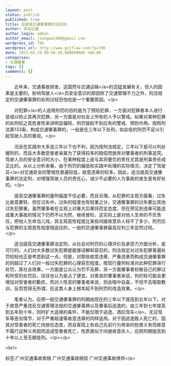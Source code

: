 ```yaml
---
layout: post
status: publish
published: true
title: 应提高交通肇事罪的法定刑
author: 本站记者
author_login: admin
author_email: jiangwei909@gmail.com
wordpress_id: 796
wordpress_url: http://www.gzjtlaw.com/?p=796
date: 2011-05-29 09:08:29.000000000 +08:00
categories:
- 交通肇事
tags: []
comments: []
---
```

<p><p>　　近年来，交通事故频发，这固然与<a>交通运输<&#47;a>的迅猛发展有关，但人的因素是主要的。影响<a>驾驶人<&#47;a>员安全意识的原因除了交通管理不力之外，刑法规定的交通肇事罪的处刑过轻恐怕也是一个重要原因。<&#47;p><p>　　对<a>犯罪<&#47;a>的人适用刑罚的目的是为了预防犯罪，一方面对犯罪者本人进行惩戒以防止其再次犯罪，另一方面是对社会上所有的人予以警戒。如果对某种犯罪的处刑较之其危害性来讲明显偏轻，刑罚就起不到应有的警戒、预防作用。按照刑法第133条，构成交通肇事罪的，一般是在三年以下处刑，如此低的刑罚不足以引起驾驶人员的重视。<&#47;p><p>　　况且在实践中大多连三年以下也不判，因为按刑法规定，三年以下是可以判处缓刑的，而且大多数受害者亲属为了获得较多的赔偿而放弃对肇事者的刑事追究。驾驶人员的安全意识的大小，在某种程度上是与其将要负的责任尤其是刑事责任成正比的。从以上分析来看，由于刑罚的偏低和实践中处理的实际情况，决定了<a>驾驶员<&#47;a>对交通安全的警惕性普遍较低，故意违章的较多。因此，适当提高交通肇事罪的法定刑，对增强驾驶人员的责任心，减少不必要的人为事故的发生是有好处的。<&#47;p><p>　　提高交通肇事罪的量刑幅度不仅必要，而且合理。从犯罪的主观方面看，过失比故意要轻，但在过失中，过失的程度也有轻重之分，交通肇事罪的过失要比其他过失犯罪重。虽然肇事者在主观上对重大后果持否定态度，但在预见到违章可能造成重大事故的情况下仍然不以为然，继续冒险，这实际上是对他人生命的不负责任，把他人生命当儿戏，其主观恶性程度比某些间接故意杀人轻不了多少。刑罚应与犯罪的主观恶性程度相适应的，一般的交通肇事罪最高仅判三年显然过轻。<&#47;p><p>　　适当提高交通肇事罪法定刑，从社会对刑罚的心理评价及承受力方面分析，是可行的。人们对大多数过失犯罪是能够谅解和容忍的，刑法规定对过失犯罪普遍处罚较轻也正是考虑到这一点。但是，对那些故意违章、严重违章而构成交通肇事罪的则超过了人们对一般过失犯罪的心理容忍程度。按现行量刑标准对此种犯罪进行处罚，其社会效果，一方面是公众认为罚不及罪，另一方面肇事者权衡自己的罪过和所受的处罚后，往往也认为是占了便宜。对善良的肇事者来说，判的轻可能会更增加对受害者的歉疚，而对人性恶的肇事者来说，则会暗中自喜，不但不去吸取教训，反而觉得无所谓，在这类人身上根本起不到刑罚的改造效果。<&#47;p><p>　　笔者认为，应把一般交通肇事罪的刑期由现在的三年以下提高到五年以下。对于故意严重违反交通管理法规的交通肇事罪以及肇事后逃逸的，由三年到七年提高到五年到十年，同时扩大适用的条件，不能仅限于逃逸、<a>酒后驾车<&#47;a>、无证驾车等恶劣情节，对于严重超速等故意违章的同样适用。对于因逃逸致人死亡的，因其对受害者的死亡持放任态度，而且客观上有自己先前行为带来的抢救义务而故意不履行这种义务因而造成受害者死亡，性质类似于间接故意杀人，应把刑期提高到十年以上至无期徒刑。<&#47;p><&#47;p><br&#47;><p>标签:广州交通事故索赔 广州交通事故赔偿 广州交通事故律师<&#47;p>
